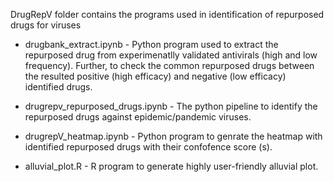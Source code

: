 DrugRepV folder contains the programs used in identification of repurposed drugs for viruses



- drugbank_extract.ipynb - Python program used to extract the repurposed drug from experimenatlly validated antivirals (high and low frequency).
                           Further, to check the common repurposed drugs between the resulted positive (high efficacy) and negative (low efficacy) identified drugs.



- drugrepv_repurposed_drugs.ipynb - The python pipeline to identify the repurposed drugs against epidemic/pandemic viruses. 

- drugrepV_heatmap.ipynb - Python program to genrate the heatmap with identified repurposed drugs with their confofence score (s).

- alluvial_plot.R - R program to generate highly user-friendly alluvial plot.
